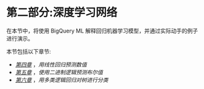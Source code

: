 

# 第二部分:深度学习网络

在本节中，将使用 BigQuery ML 解释回归机器学习模型，并通过实际动手的例子进行演示。

本节包括以下章节:

*   [*第四章*](B16722_04_Final_ASB_ePub.xhtml#_idTextAnchor061) ，*用线性回归预测数值*
*   [*第五章*](B16722_05_Final_ASB_ePub.xhtml#_idTextAnchor075) ，*使用二进制逻辑预测布尔值*
*   [*第六章*](B16722_06_Final_ASB_ePub.xhtml#_idTextAnchor088) ，*用多类逻辑回归对树进行分类*